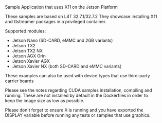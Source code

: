 Sample Application that uses X11 on the Jetson Platform

These samples are based on L4T 32.7.1/32.7.2 They showcase installing X11 and Gstreamer packages
in a privileged container.

Supported modules:

- Jetson Nano (SD-CARD, eMMC and 2GB variants)
- Jetson TX2
- Jetson TX2 NX
- Jetson AGX Orin
- Jetson Xavier AGX
- Jetson Xavier NX (both SD-CARD and eMMC variants)

These examples can also be used with device types that use third-party carrier boards

Please see the notes regarding CUDA samples installation, compiling and running. These are not installed
by default in the Dockerfiles in order to keep the image size as low as possible.

Please don't forget to ensure X is running and you have exported the DISPLAY variable before
running any tests or samples that use graphics.
